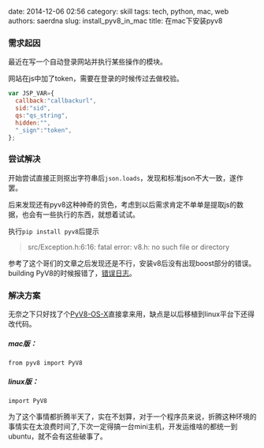 date: 2014-12-06 02:56
category: skill
tags: tech, python, mac, web
authors: saerdna
slug: install_pyv8_in_mac
title: 在mac下安装pyv8


### 需求起因
最近在写一个自动登录网站并执行某些操作的模块。

网站在js中加了token，需要在登录的时候传过去做校验。

```javascript
var JSP_VAR={
  callback:"callbackurl",
  sid:"sid",
  qs:"qs_string",
  hidden:"",
  "_sign":"token",
};
```
### 尝试解决

开始尝试直接正则抠出字符串后<code>json.loads</code>，发现和标准json不大一致，遂作罢。

后来发现还有pyv8这种神奇的货色，考虑到以后需求肯定不单单是提取js的数据，也会有一些执行的东西，就想着试试。

执行<code>pip install pyv8</code>后提示
> src/Exception.h:6:16: fatal error: v8.h: no such file or directory

参考了这个哥们的文章之后发现还是不行，安装v8后没有出现boost部分的错误。building PyV8的时候报错了，[错误日志]({filename}/files/pyv8_install_failed.log)。

### 解决方案

无奈之下只好找了个[PyV8-OS-X](https://github.com/brokenseal/PyV8-OS-X)直接拿来用，缺点是以后移植到linux平台下还得改代码。

##### mac版：
<pre><code>from pyv8 import PyV8
</code></pre>
##### linux版：
<pre><code>import PyV8
</code></pre>

为了这个事情都折腾半天了，实在不划算，对于一个程序员来说，折腾这种环境的事情实在太浪费时间了,下次一定得搞一台mini主机，开发运维啥的都统一到ubuntu，就不会有这些破事了。
